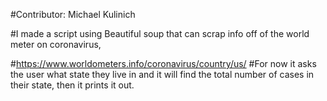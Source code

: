 #Contributor: Michael Kulinich

#I made a script using Beautiful soup that can scrap info off of the world meter on coronavirus,

#https://www.worldometers.info/coronavirus/country/us/ #For now it asks the user what state they live in and it will find the total number of cases in their state, then it prints it out.
